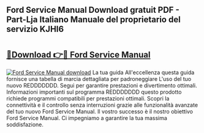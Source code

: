 ## Ford Service Manual Download gratuit PDF - Part-Lja Italiano Manuale del proprietario del servizio KJHI6

# <h2><a href="http://dfaowds.blite.top/?on=Ford+Service+Manual">🔗Download 👉🔴 Ford Service Manual</a></h2>

[![Ford Service Manual download](https://i.imgur.com/lujVjoI.png)](http://dfaowds.blite.top/?on=Ford+Service+Manual)
La tua guida All'eccellenza questa guida fornisce una tabella di marcia dettagliata per padroneggiare L'uso del tuo nuovo REDDDDDDD. Segui per garantire prestazioni e divertimento ottimali. Informazioni importanti sul programma REDDDDDDD questo prodotto richiede programmi compatibili per prestazioni ottimali. Scopri la connettività e il controllo senza interruzioni grazie alle funzionalità avanzate del tuo nuovo Ford Service Manual. Il vostro successo è il nostro obiettivo Ford Service Manual. Ci impegniamo a garantire la tua massima soddisfazione.
